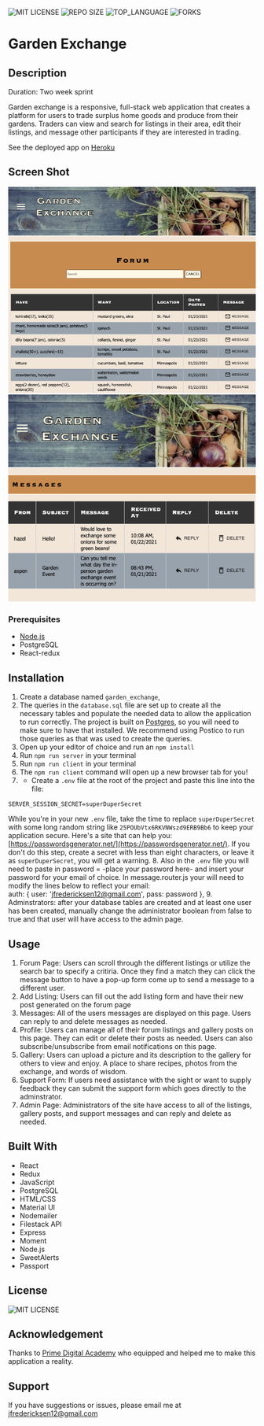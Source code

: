 ![MIT LICENSE](https://img.shields.io/github/license/freder48/garden-exchange.svg?style=flat-square)
![REPO SIZE](https://img.shields.io/github/repo-size/freder48/garden-exchange.svg?style=flat-square)
![TOP_LANGUAGE](https://img.shields.io/github/languages/top/freder48/garden-exchange.svg?style=flat-square)
![FORKS](https://img.shields.io/github/forks/freder48/garden-exchange?style=social)

# Garden Exchange

## Description

Duration: Two week sprint

Garden exchange is a responsive, full-stack web application that creates a platform for users to trade surplus home goods and
produce from their gardens. Traders can view and search for listings in their area, edit their listings, 
and message other participants if they are interested in trading.

See the deployed app on [Heroku]()

## Screen Shot
![image](./public/img/screenshot1.png)
![image](./public/img/screenshot2.png)

### Prerequisites

- [Node.js](https://nodejs.org/en/)
- PostgreSQL
- React-redux

## Installation

1. Create a database named `garden_exchange`,
2. The queries in the `database.sql` file are set up to create all the necessary tables and populate the needed data to allow the application to run correctly. The project is built on [Postgres](https://www.postgresql.org/download/), so you will need to make sure to have that installed. We recommend using Postico to run those queries as that was used to create the queries. 
3. Open up your editor of choice and run an `npm install`
4. Run `npm run server` in your terminal
5. Run `npm run client` in your terminal
6. The `npm run client` command will open up a new browser tab for you!
7. - Create a `.env` file at the root of the project and paste this line into the file:
  ```
  SERVER_SESSION_SECRET=superDuperSecret
  ```
  While you're in your new `.env` file, take the time to replace `superDuperSecret` with some long random string like `25POUbVtx6RKVNWszd9ERB9Bb6` to keep your application secure. Here's a site that can help you: [https://passwordsgenerator.net/](https://passwordsgenerator.net/). If you don't do this step, create a secret with less than eight characters, or leave it as `superDuperSecret`, you will get a warning.
8. Also in the `.env` file you will need to paste in password = -place your password here- and insert your password for your email 
of choice. In message.router.js your will need to modify the lines below to reflect your email:       
        auth: {
            user: 'jfredericksen12@gmail.com',
            pass: password
            },
9. Adminstrators: after your database tables are created and at least one user has been created, manually change the administrator 
  boolean from false to true and that user will have access to the admin page. 

## Usage

1. Forum Page: Users can scroll through the different listings or utilize the search bar to specify a critiria. Once they 
  find a match they can click the message button to have a pop-up form come up to send a message to a different user.
2. Add Listing: Users can fill out the add listing form and have their new post generated on the forum page
3. Messages: All of the users messages are displayed on this page. Users can reply to and delete messages as needed.
4. Profile: Users can manage all of their forum listings and gallery posts on this page. They can edit or delete their 
  posts as needed. Users can also subscribe/unsubscribe from email notifications on this page. 
5. Gallery: Users can upload a picture and its description to the gallery for others to view and enjoy. A place to share
  recipes, photos from the exchange, and words of wisdom.
6. Support Form: If users need assistance with the sight or want to supply feedback they can submit the support form which 
  goes directly to the adminstrator. 
7. Admin Page: Administrators of the site have access to all of the listings, gallery posts, and support messages and can 
  reply and delete as needed. 

## Built With

- React
- Redux
- JavaScript
- PostgreSQL
- HTML/CSS
- Material UI
- Nodemailer
- Filestack API
- Express
- Moment
- Node.js
- SweetAlerts
- Passport


## License
![MIT LICENSE](https://img.shields.io/github/license/freder48/garden-exchange.svg?style=flat-square)


## Acknowledgement
Thanks to [Prime Digital Academy](www.primeacademy.io) who equipped and helped me to make this application a reality.

## Support
If you have suggestions or issues, please email me at [jfredericksen12@gmail.com](www.google.com)